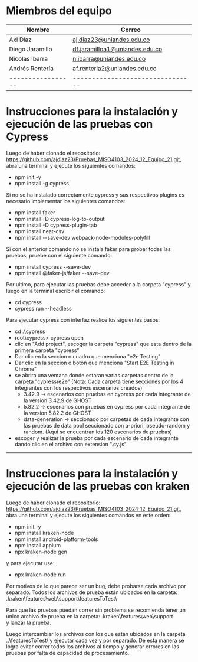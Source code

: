 # Miembros del equipo

| Nombre            | Correo                           |
| ----------------- | -------------------------------- |
| Axl Díaz          | aj.diaz23@uniandes.edu.co        |
| Diego Jaramillo   | df.jaramilloa1@uniandes.edu.co   |
| Nicolas Ibarra    | n.ibarra@uniandes.edu.co         |
| Andrés Rentería   | af.renteria2@uniandes.edu.co     |
| ----------------- | -------------------------------- |

# Instrucciones para la instalación y ejecución de las pruebas con Cypress

Luego de haber clonado el repositorio: https://github.com/ajdiaz23/Pruebas_MISO4103_2024_12_Equipo_21.git,
abra una terminal y ejecute los siguientes comandos:

- npm init -y
- npm install -g cypress

Si no se ha instalado correctamente cypress y sus respectivos plugins es necesario implementar los siguientes comandos:

- npm install faker
- npm install -D cypress-log-to-output
- npm install -D cypress-plugin-tab
- npm install neat-csv
- npm install --save-dev webpack-node-modules-polyfill

Si con el anterior comando no se instala faker para probar todas las pruebas, pruebe con el siguiente comando:

- npm install cypress --save-dev
- npm install @faker-js/faker --save-dev

Por ultimo,  para ejecutar las pruebas debe acceder a la carpeta "cypress" y luego en la terminal escribir el comando:
- cd cypress
- cypress run --headless

Para ejecutar cypress con interfaz realice los siguientes pasos:

- cd .\cypress
- root\cypress> cypress open
- clic en "Add project", escoger la carpeta "cypress" que esta dentro de la primera carpeta "cypress"
- Dar clic en la seccion o cuadro que menciona "e2e Testing"
- Dar clic en la seccion o boton que menciona "Start E2E Testing in Chrome"
- se abrira una ventana donde estaran varias carpetas dentro de la carpeta "cypress/e2e"
    (Nota: Cada carpeta tiene secciones por los 4 integrantes con los respectivos escenarios creados)
    - 3.42.9 -> escenarios con pruebas en cypress por cada integrante de la version 3.42.9 de GHOST
    - 5.82.2 -> escenarios con pruebas en cypress por cada integrante de la version 5.82.2 de GHOST
    - data-generation -> seccionado por carpetas de cada integrante con las pruebas de data pool seccionado con a-priori, pseudo-random y random. (Aqui se encuentran los 120 escenarios de pruebas)
- escoger y realizar la prueba por cada escenario de cada integrante dando clic en el archivo con extension ".cy.js". 

---

# Instrucciones para la instalación y ejecución de las pruebas con kraken

Luego de haber clonado el repositorio: https://github.com/ajdiaz23/Pruebas_MISO4103_2024_12_Equipo_21.git,
abra una terminal y ejecute los siguientes comandos en este orden:

- npm init -y
- npm install kraken-node
- npm install android-platform-tools
- npm install appium
- npx kraken-node gen

y para ejecutar use:

- npx kraken-node run

Por motivos de lo que parece ser un bug, debe probarse cada archivo por separado. Todos los archivos de prueba están ubicados en la carpeta:
.kraken\features\web\support\featuresToTest\

Para que las pruebas puedan correr sin problema se recomienda tener un único archivo de prueba en la carpeta:
.kraken\features\web\support\
y lanzar la prueba.

Luego intercambiar los archivos con los que están ubicados en la carpeta ..\featuresToTest\ y ejecutar cada vez y por separado.
De esta manera se logra evitar correr todos los archivos al tiempo y generar errores en las pruebas por falta de capacidad de procesamiento.
